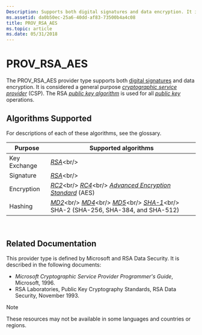 ```yaml
---
Description: Supports both digital signatures and data encryption. It is considered a general purpose cryptographic service provider (CSP).
ms.assetid: da0b50ec-25a6-40dd-af83-73500b4a4c08
title: PROV_RSA_AES
ms.topic: article
ms.date: 05/31/2018
---
```


# PROV\_RSA\_AES

The PROV\_RSA\_AES provider type supports both [digital signatures](digital-signatures.md) and data encryption. It is considered a general purpose [*cryptographic service provider*](https://msdn.microsoft.com/en-us/library/ms721572(v=VS.85).aspx) (CSP). The RSA [*public key algorithm*](https://msdn.microsoft.com/en-us/library/ms721603(v=VS.85).aspx) is used for all [*public key*](https://msdn.microsoft.com/en-us/library/ms721603(v=VS.85).aspx) operations.

## Algorithms Supported

For descriptions of each of these algorithms, see the glossary.



| Purpose      | Supported algorithms                                                                                                                                                                                                                                                                                       |
|--------------|------------------------------------------------------------------------------------------------------------------------------------------------------------------------------------------------------------------------------------------------------------------------------------------------------------|
| Key Exchange | [*RSA*](https://msdn.microsoft.com/en-us/library/ms721604(v=VS.85).aspx)<br/>                                                                                                                                                                                                                                     |
| Signature    | [*RSA*](https://msdn.microsoft.com/en-us/library/ms721604(v=VS.85).aspx)<br/>                                                                                                                                                                                                                                     |
| Encryption   | [*RC2*](https://msdn.microsoft.com/en-us/library/ms721604(v=VS.85).aspx)<br/> [*RC4*](https://msdn.microsoft.com/en-us/library/ms721604(v=VS.85).aspx)<br/> [*Advanced Encryption Standard*](https://msdn.microsoft.com/en-us/library/ms721532(v=VS.85).aspx) (AES) <br/>                                                       |
| Hashing      | [*MD2*](https://msdn.microsoft.com/en-us/library/ms721594(v=VS.85).aspx)<br/> [*MD4*](https://msdn.microsoft.com/en-us/library/ms721594(v=VS.85).aspx)<br/> [*MD5*](https://msdn.microsoft.com/en-us/library/ms721594(v=VS.85).aspx)<br/> [*SHA-1*](https://msdn.microsoft.com/en-us/library/ms721625(v=VS.85).aspx)<br/> SHA-2 (SHA-256, SHA-384, and SHA-512)<br/> |



 

## Related Documentation

This provider type is defined by Microsoft and RSA Data Security. It is described in the following documents:

-   *Microsoft Cryptographic Service Provider Programmer's Guide*, Microsoft, 1996.
-   RSA Laboratories, Public Key Cryptography Standards, RSA Data Security, November 1993.

> [!Note]  
> These resources may not be available in some languages and countries or regions.

 

 

 




